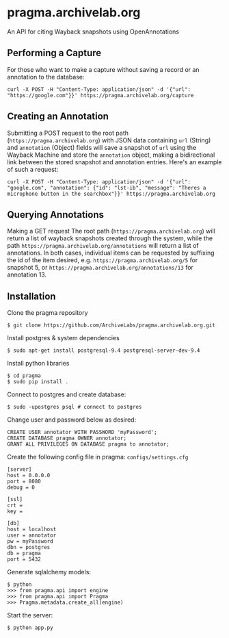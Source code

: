 # pragma.archivelab.org
An API for citing Wayback snapshots using OpenAnnotations

## Performing a Capture

For those who want to make a capture without saving a record or an annotation to the database:

    curl -X POST -H "Content-Type: application/json" -d '{"url": "https://google.com"}}' https://pragma.archivelab.org/capture

## Creating an Annotation

Submitting a POST request to the root path (`https://pragma.archivelab.org`) with JSON data containing `url` (String) and `annotation` (Object) fields will save a snapshot of `url` using the Wayback Machine and store the `annotation` object, making a bidirectional link between the stored snapshot and annotation entries. Here's an example of such a request:

    curl -X POST -H "Content-Type: application/json" -d '{"url": "google.com", "annotation": {"id": "lst-ib", "message": "Theres a microphone button in the searchbox"}}' https://pragma.archivelab.org

## Querying Annotations

Making a GET request The root path (`https://pragma.archivelab.org`) will return a list of wayback snapshots created through the system, while the path `https://pragma.archivelab.org/annotations` will return a list of annotations. In both cases, individual items can be requested by suffixing the id of the item desired, e.g. `https://pragma.archivelab.org/5` for snapshot 5, or `https://pragma.archivelab.org/annotations/13` for annotation 13.

## Installation

Clone the pragma repository

    $ git clone https://github.com/ArchiveLabs/pragma.archivelab.org.git

Install postgres & system dependencies

    $ sudo apt-get install postgresql-9.4 postgresql-server-dev-9.4

Install python libraries

    $ cd pragma
    $ sudo pip install .

Connect to postgres and create database:

    $ sudo -upostgres psql # connect to postgres

Change user and password below as desired:

    CREATE USER annotator WITH PASSWORD 'myPassword';
    CREATE DATABASE pragma OWNER annotator;
    GRANT ALL PRIVILEGES ON DATABASE pragma to annotator;

Create the following config file in pragma: `configs/settings.cfg`

    [server]
    host = 0.0.0.0
    port = 8080
    debug = 0
    
    [ssl]
    crt =
    key =
    
    [db]
    host = localhost
    user = annotator
    pw = myPassword
    dbn = postgres
    db = pragma
    port = 5432

Generate sqlalchemy models:

    $ python
    >>> from pragma.api import engine
    >>> from pragma.api import Pragma
    >>> Pragma.metadata.create_all(engine)

Start the server:

    $ python app.py
